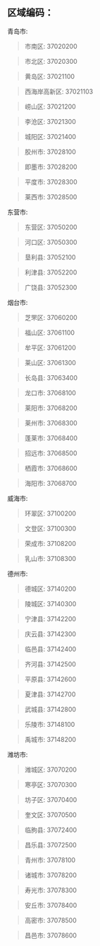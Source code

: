  ## 区域编码：


青岛市:

 > 市南区: 37020200



 > 市北区: 37020300



 > 黄岛区: 37021100



 > 西海岸高新区: 37021103



 > 崂山区: 37021200



 > 李沧区: 37021300



 > 城阳区: 37021400



 > 胶州市: 37028100



 > 即墨市: 37028200



 > 平度市: 37028300



 > 莱西市: 37028500



东营市:

 > 东营区: 37050200



 > 河口区: 37050300



 > 垦利县: 37052100



 > 利津县: 37052200



 > 广饶县: 37052300



烟台市:

 > 芝罘区: 37060200



 > 福山区: 37061100



 > 牟平区: 37061200



 > 莱山区: 37061300



 > 长岛县: 37063400



 > 龙口市: 37068100



 > 莱阳市: 37068200



 > 莱州市: 37068300



 > 蓬莱市: 37068400



 > 招远市: 37068500



 > 栖霞市: 37068600



 > 海阳市: 37068700



威海市:

 > 环翠区: 37100200



 > 文登区: 37100300



 > 荣成市: 37108200



 > 乳山市: 37108300



德州市:

 > 德城区: 37140200



 > 陵城区: 37140300



 > 宁津县: 37142200



 > 庆云县: 37142300



 > 临邑县: 37142400



 > 齐河县: 37142500



 > 平原县: 37142600



 > 夏津县: 37142700



 > 武城县: 37142800



 > 乐陵市: 37148100



 > 禹城市: 37148200



潍坊市:

 > 潍城区: 37070200



 > 寒亭区: 37070300



 > 坊子区: 37070400



 > 奎文区: 37070500



 > 临朐县: 37072400



 > 昌乐县: 37072500



 > 青州市: 37078100



 > 诸城市: 37078200



 > 寿光市: 37078300



 > 安丘市: 37078400



 > 高密市: 37078500



 > 昌邑市: 37078600




